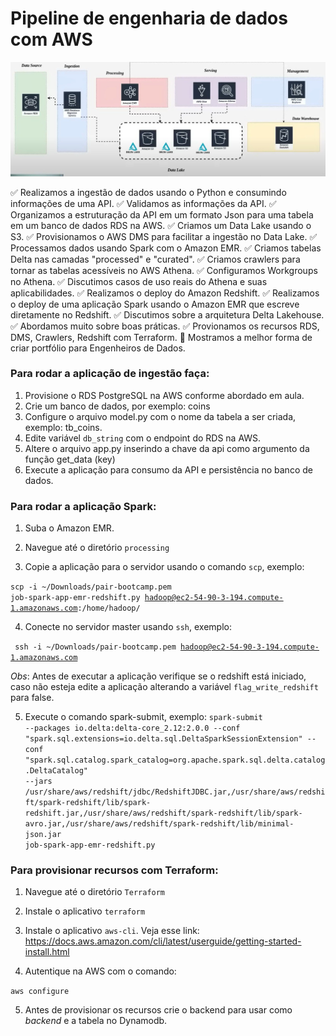 # Pipeline de engenharia de dados com AWS

![Alt text](./assets/img/arquitetura.jpg?raw=true "Arquitetura pipeline")

✅ Realizamos a ingestão de dados usando o Python e consumindo informações de uma API.
✅ Validamos as informações da API.
✅ Organizamos a estruturação da API em um formato Json para uma tabela em um banco de dados RDS na AWS.
✅ Criamos um Data Lake usando o S3.
✅ Provisionamos o AWS DMS para facilitar a ingestão no Data Lake.
✅ Processamos dados usando Spark com o Amazon EMR.
✅ Criamos tabelas Delta nas camadas "processed" e "curated".
✅ Criamos crawlers para tornar as tabelas acessíveis no AWS Athena.
✅ Configuramos Workgroups no Athena.
✅ Discutimos casos de uso reais do Athena e suas aplicabilidades.
✅ Realizamos o deploy do Amazon Redshift.
✅ Realizamos o deploy de uma aplicação Spark usando o Amazon EMR que escreve diretamente no Redshift.
✅ Discutimos sobre a arquitetura Delta Lakehouse.
✅ Abordamos muito sobre boas práticas.
✅ Provionamos os recursos RDS, DMS, Crawlers, Redshift com Terraform.
💎 Mostramos a melhor forma de criar portfólio para Engenheiros de Dados.


### Para rodar a aplicação de ingestão faça:

1. Provisione o RDS PostgreSQL na AWS conforme abordado em aula.
2. Crie um banco de dados, por exemplo: coins
3. Configure o arquivo model.py com o nome da tabela a ser criada, exemplo: tb_coins.
4. Edite variável `db_string` com o endpoint do RDS na AWS.
5. Altere o arquivo app.py inserindo a chave da api como argumento da função get_data (key)
6. Execute a aplicação para consumo da API e persistência no banco de dados.


### Para rodar a aplicação Spark:
1. Suba o Amazon EMR.

2. Navegue até o diretório `processing`

3. Copie a aplicação para o servidor usando o comando `scp`, exemplo:

<code>scp -i ~/Downloads/pair-bootcamp.pem job-spark-app-emr-redshift.py hadoop@ec2-54-90-3-194.compute-1.amazonaws.com:/home/hadoop/ </code>

4. Conecte no servidor master usando `ssh`, exemplo:

<code> ssh -i ~/Downloads/pair-bootcamp.pem hadoop@ec2-54-90-3-194.compute-1.amazonaws.com </code>

*Obs*: Antes de executar a aplicação verifique se o redshift está iniciado, caso não esteja edite a aplicação alterando a variável `flag_write_redshift` para false.

5. Execute o comando spark-submit, exemplo:
<code>spark-submit --packages io.delta:delta-core_2.12:2.0.0 --conf "spark.sql.extensions=io.delta.sql.DeltaSparkSessionExtension" --conf "spark.sql.catalog.spark_catalog=org.apache.spark.sql.delta.catalog.DeltaCatalog"  --jars /usr/share/aws/redshift/jdbc/RedshiftJDBC.jar,/usr/share/aws/redshift/spark-redshift/lib/spark-redshift.jar,/usr/share/aws/redshift/spark-redshift/lib/spark-avro.jar,/usr/share/aws/redshift/spark-redshift/lib/minimal-json.jar job-spark-app-emr-redshift.py</code>


### Para provisionar recursos com Terraform:
1. Navegue até o diretório `Terraform`

2. Instale o aplicativo `terraform`

3. Instale o aplicativo `aws-cli`. Veja esse link: https://docs.aws.amazon.com/cli/latest/userguide/getting-started-install.html

4. Autentique na AWS com o comando:

<code>aws configure</code>

5. Antes de provisionar os recursos crie o backend para usar como *backend* e a tabela no Dynamodb.
